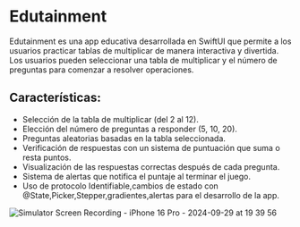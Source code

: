 # Edutainment
Edutainment es una app educativa desarrollada en SwiftUI que permite a los usuarios practicar tablas de multiplicar de manera interactiva y divertida. Los usuarios pueden seleccionar una tabla de multiplicar y el número de preguntas para comenzar a resolver operaciones.

## Características:
- Selección de la tabla de multiplicar (del 2 al 12).
- Elección del número de preguntas a responder (5, 10, 20).
- Preguntas aleatorias basadas en la tabla seleccionada.
- Verificación de respuestas con un sistema de puntuación que suma o resta puntos.
- Visualización de las respuestas correctas después de cada pregunta.
- Sistema de alertas que notifica el puntaje al terminar el juego.
- Uso de protocolo Identifiable,cambios de estado con @State,Picker,Stepper,gradientes,alertas para el desarrollo de la app.
  
![Simulator Screen Recording - iPhone 16 Pro - 2024-09-29 at 19 39 56](https://github.com/user-attachments/assets/fe15a65c-c406-4807-b7a4-52b0f5e653e9)
